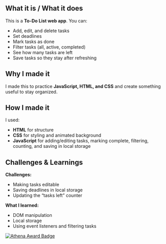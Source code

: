 ## What it is / What it does
This is a **To-Do List web app**. You can:

- Add, edit, and delete tasks  
- Set deadlines  
- Mark tasks as done  
- Filter tasks (all, active, completed)  
- See how many tasks are left  
- Save tasks so they stay after refreshing  

## Why I made it
I made this to practice **JavaScript, HTML, and CSS** and create something useful to stay organized.

## How I made it
I used:  

- **HTML** for structure  
- **CSS** for styling and animated background  
- **JavaScript** for adding/editing tasks, marking complete, filtering, counting, and saving in local storage  

## Challenges & Learnings
**Challenges:**  

- Making tasks editable  
- Saving deadlines in local storage  
- Updating the “tasks left” counter  

**What I learned:**  

- DOM manipulation  
- Local storage  
- Using event listeners and filtering tasks

[![Athena Award Badge](https://img.shields.io/endpoint?url=https%3A%2F%2Faward.athena.hackclub.com%2Fapi%2Fbadge)](https://award.athena.hackclub.com?utm_source=readme)

